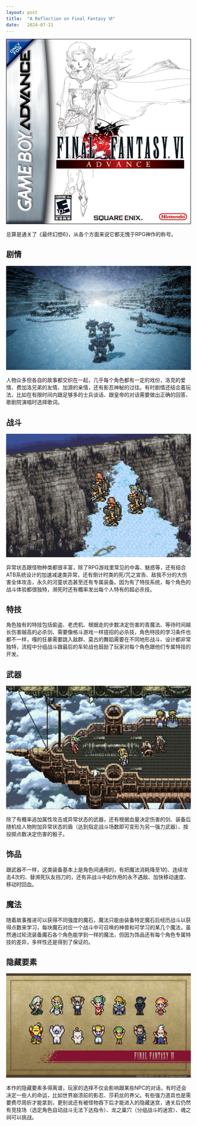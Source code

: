 ```yaml
---
layout: post
title:  "A Reflection on Final Fantasy Ⅵ"
date:   2024-07-21
---
```

![](/assets/img/20240721-1.jpg)

总算是通关了《最终幻想6》，从各个方面来说它都无愧于RPG神作的称号。

## 剧情

![](/assets/img/20240721-2.jpg)

人物众多但各自的故事都交织在一起，几乎每个角色都有一定的戏份，洛克的爱情、费加洛兄弟的友情、加源的亲情，还有影忍神秘的过往。有时剧情还结合着玩法，比如在有限时间内跟足够多的士兵谈话、跟皇帝的对话需要做出正确的回答、歌剧院演唱时选择歌词。

## 战斗

![](/assets/img/20240721-3.jpg)

异常状态跟怪物种类都很丰富，除了RPG游戏里常见的中毒、魅惑等，还有结合ATB系统设计的加速减速类异常，还有倒计时类的死/咒之宣告、敌我不分的大伤害全体攻击，永久的河童状态甚至还有专属装备。因为有了特技系统，每个角色的战斗体验都很独特，濒死时还有概率发出每个人特有的超必杀技。

## 特技

角色独有的特技包括偷盗、老虎机、根据走的步数决定伤害的青魔法、等待时间越长伤害越高的必杀剑、需要像格斗游戏一样搓招的必杀技，角色特技的学习条件也都不一样，嘎的狂暴需要跳入敌群、莫古的舞蹈需要在不同地形战斗、设计都非常独特，流程中分组战斗跟最后的车轮战也鼓励了玩家对每个角色跟他们专属特技的开发。

## 武器

![](/assets/img/20240721-4.jpg)

除了有概率追加属性攻击或异常状态的武器，还有根据血量决定伤害的剑、装备后随机给人物附加异常状态的盾（达到指定战斗场数即可变形为另一强力武器）、按投掷点数决定伤害的骰子。

## 饰品

跟武器不一样，这类装备基本上是角色间通用的，有把魔法消耗降至1的、连续攻击4次的、替濒死队友挡刀的，还有非战斗中起作用的永不遇敌、加快移动速度、移动时回血。

## 魔法

随着故事推进可以获得不同强度的魔石，魔法只能由装备特定魔石后经历战斗以获得点数来学习，每块魔石对应一个战斗中可召唤的神兽和可学习的某几个魔法，虽然通过轮流装备魔石各个角色能学到一样的魔法，但因为饰品还有每个角色专属特技的差异，多样性还是得到了保证的。

## 隐藏要素

![](/assets/img/20240721-5.png)

本作的隐藏要素多得离谱，玩家的选择不仅会影响跟某些NPC的对话，有时还会决定一些人的命运，比如世界崩溃前的影忍、莎莉丝的养父。有些强力道具也是需要费尽周折才能拿到，更别说还有被怪物吞下后才能进入的隐藏迷宫，通关后仍然有竞技场（选定角色自动战斗无法下达指令）、龙之巢穴（分组战斗的迷宫）、魂之祠可以挑战。
